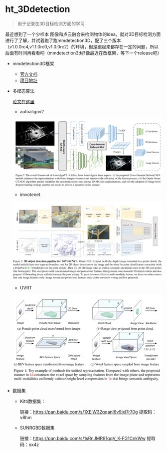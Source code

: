 # ht_3Ddetection
> 用于记录在3D目标检测方面的学习
>

最近想到了一个少样本 图像和点云融合来检测物体的idea，就对3D目标检测方面进行了了解，并试着跑了跑mmdetection3D，配了三个版本（v1.0.0rc4,v1.1.0rc0,v1.0.0rc2）的环境，但是跑起来都存在一定的问题，所以后面有时间再看看吧（mmdetection3d好像最近在改框架，等下一个release吧）



- mmdetection3D框架

  - [官方文档](https://mmdetection3d.readthedocs.io/en/latest/getting_started.html)
  - [项目地址](https://github.com/open-mmlab/mmdetection3d.git)

- 多模态算法

  [论文在这里](https://github.com/HT-hlf/ht_3Ddetection/tree/master/doc)

  - autoalignv2

  ![image-20220926132927115](README.assets/image-20220926132927115.png)

  - imvotenet

  ![image-20220926133019402](README.assets/image-20220926133019402.png)

  - UVRT

  ![image-20220926133137737](README.assets/image-20220926133137737.png)

- 数据集

  - Kitti数据集：

    链接：https://pan.baidu.com/s/1XElW32qqanI6v9ixl7r70g 
    提取码：v8hm 


  - SUNRGBD数据集

    链接：https://pan.baidu.com/s/1sRnJMR91qqV_K-FG1CnkWw 
    提取码：ox4z 


